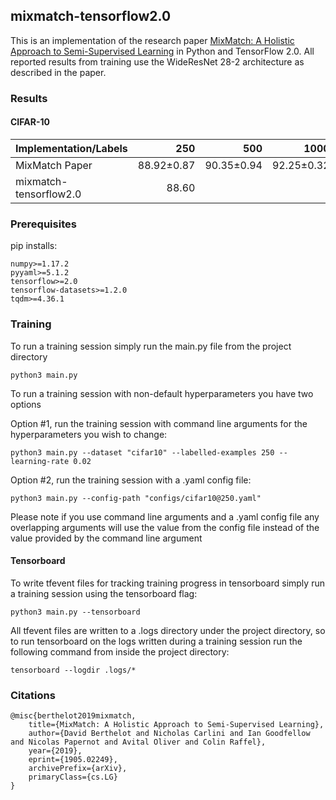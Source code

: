 ## mixmatch-tensorflow2.0
This is an implementation of the research paper [MixMatch: A Holistic Approach to Semi-Supervised Learning](https://arxiv.org/abs/1905.02249) in Python and TensorFlow 2.0. All reported results from training use the WideResNet 28-2 architecture as described in the paper.

### Results
#### CIFAR-10
|  Implementation/Labels  |     250    |     500    |    1000    |    2000    |    4000    | 
| ----------------------- |-----------:|-----------:|-----------:|-----------:|-----------:|
| MixMatch Paper          | 88.92±0.87 | 90.35±0.94 | 92.25±0.32 | 92.97±0.15 | 93.76±0.06 |
| mixmatch-tensorflow2.0  |      88.60 |            |            |            |            |

### Prerequisites
pip installs:
~~~
numpy>=1.17.2
pyyaml>=5.1.2
tensorflow>=2.0
tensorflow-datasets>=1.2.0
tqdm>=4.36.1
~~~

### Training
To run a training session simply run the main.py file from the project directory
~~~
python3 main.py
~~~
To run a training session with non-default hyperparameters you have two options

Option #1, run the training session with command line arguments for the hyperparameters you wish to change:
~~~
python3 main.py --dataset "cifar10" --labelled-examples 250 --learning-rate 0.02
~~~
Option #2, run the training session with a .yaml config file:
~~~
python3 main.py --config-path "configs/cifar10@250.yaml"
~~~
Please note if you use command line arguments and a .yaml config file any overlapping arguments will use the value from the config file instead of the value provided by the command line argument

#### Tensorboard
To write tfevent files for tracking training progress in tensorboard simply run a training session using the tensorboard flag:
~~~
python3 main.py --tensorboard
~~~
All tfevent files are written to a .logs directory under the project directory, so to run tensorboard on the logs written during a training session run the following command from inside the project directory:
~~~
tensorboard --logdir .logs/*
~~~

### Citations
~~~
@misc{berthelot2019mixmatch,
    title={MixMatch: A Holistic Approach to Semi-Supervised Learning},
    author={David Berthelot and Nicholas Carlini and Ian Goodfellow and Nicolas Papernot and Avital Oliver and Colin Raffel},
    year={2019},
    eprint={1905.02249},
    archivePrefix={arXiv},
    primaryClass={cs.LG}
}
~~~
